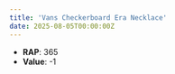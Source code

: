 ```yaml
---
title: 'Vans Checkerboard Era Necklace'
date: 2025-08-05T00:00:00Z
---
```

- **RAP**: 365
- **Value**: -1
